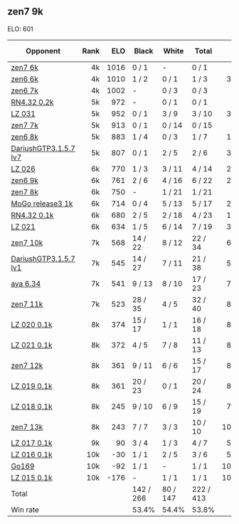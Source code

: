 ## zen7 9k ##

ELO: 601

Opponent | Rank | ELO | Black | White | Total | Win rate
---------|-----:|----:|-------|-------|-------|-------:
[zen7 6k](zen7%206k.md) | 4k | 1016 | 0 / 1 | - | 0 / 1 | 0.0%
[zen6 6k](zen6%206k.md) | 4k | 1010 | 1 / 2 | 0 / 1 | 1 / 3 | 33.3%
[zen6 7k](zen6%207k.md) | 4k | 1002 | - | 0 / 3 | 0 / 3 | 0.0%
[RN4.32 0.2k](RN4.32%200.2k.md) | 5k | 972 | - | 0 / 1 | 0 / 1 | 0.0%
[LZ 031](LZ%20031.md) | 5k | 952 | 0 / 1 | 3 / 9 | 3 / 10 | 30.0%
[zen7 7k](zen7%207k.md) | 5k | 913 | 0 / 1 | 0 / 14 | 0 / 15 | 0.0%
[zen6 8k](zen6%208k.md) | 5k | 883 | 1 / 4 | 0 / 3 | 1 / 7 | 14.3%
[DariushGTP3.1.5.7 lv7](DariushGTP3.1.5.7%20lv7.md) | 5k | 807 | 0 / 1 | 2 / 5 | 2 / 6 | 33.3%
[LZ 026](LZ%20026.md) | 6k | 770 | 1 / 3 | 3 / 11 | 4 / 14 | 28.6%
[zen6 9k](zen6%209k.md) | 6k | 761 | 2 / 6 | 4 / 16 | 6 / 22 | 27.3%
[zen7 8k](zen7%208k.md) | 6k | 750 | - | 1 / 21 | 1 / 21 | 4.8%
[MoGo release3 1k](MoGo%20release3%201k.md) | 6k | 714 | 0 / 4 | 5 / 13 | 5 / 17 | 29.4%
[RN4.32 0.1k](RN4.32%200.1k.md) | 6k | 680 | 2 / 5 | 2 / 18 | 4 / 23 | 17.4%
[LZ 021](LZ%20021.md) | 6k | 634 | 1 / 5 | 6 / 14 | 7 / 19 | 36.8%
[zen7 10k](zen7%2010k.md) | 7k | 568 | 14 / 22 | 8 / 12 | 22 / 34 | 64.7%
[DariushGTP3.1.5.7 lv1](DariushGTP3.1.5.7%20lv1.md) | 7k | 545 | 14 / 27 | 7 / 11 | 21 / 38 | 55.3%
[aya 6.34](aya%206.34.md) | 7k | 541 | 9 / 13 | 8 / 10 | 17 / 23 | 73.9%
[zen7 11k](zen7%2011k.md) | 7k | 523 | 28 / 35 | 4 / 5 | 32 / 40 | 80.0%
[LZ 020 0.1k](LZ%20020%200.1k.md) | 8k | 374 | 15 / 17 | 1 / 1 | 16 / 18 | 88.9%
[LZ 021 0.1k](LZ%20021%200.1k.md) | 8k | 372 | 4 / 5 | 7 / 8 | 11 / 13 | 84.6%
[zen7 12k](zen7%2012k.md) | 8k | 361 | 9 / 11 | 6 / 6 | 15 / 17 | 88.2%
[LZ 019 0.1k](LZ%20019%200.1k.md) | 8k | 361 | 20 / 23 | 0 / 1 | 20 / 24 | 83.3%
[LZ 018 0.1k](LZ%20018%200.1k.md) | 8k | 245 | 9 / 10 | 6 / 9 | 15 / 19 | 78.9%
[zen7 13k](zen7%2013k.md) | 8k | 243 | 7 / 7 | 3 / 3 | 10 / 10 | 100.0%
[LZ 017 0.1k](LZ%20017%200.1k.md) | 9k | 90 | 3 / 4 | 1 / 3 | 4 / 7 | 57.1%
[LZ 016 0.1k](LZ%20016%200.1k.md) | 10k | -30 | 1 / 1 | 2 / 5 | 3 / 6 | 50.0%
[Go169](Go169.md) | 10k | -92 | 1 / 1 | - | 1 / 1 | 100.0%
[LZ 015 0.1k](LZ%20015%200.1k.md) | 10k | -176 | - | 1 / 1 | 1 / 1 | 100.0%
Total | | | 142 / 266 | 80 / 147 | 222 / 413 | 
Win rate| | | 53.4% | 54.4% | 53.8% | 
